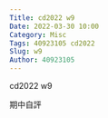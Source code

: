 ```yaml
---
Title: cd2022 w9
Date: 2022-03-30 10:00
Category: Misc
Tags: 40923105 cd2022
Slug: w9
Author: 40923105
---
```


cd2022 w9

<!-- PELICAN_END_SUMMARY -->

期中自評
